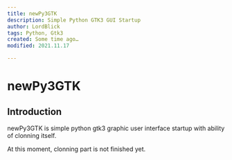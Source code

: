 ```yaml
---
title: newPy3GTK
description: Simple Python GTK3 GUI Startup
author: LordBlick
tags: Python, Gtk3
created: Some time ago…
modified: 2021.11.17

---
```


newPy3GTK
=======
## Introduction

newPy3GTK is simple python gtk3 graphic user interface startup with ability of clonning itself.

At this moment, clonning part is not finished yet.

